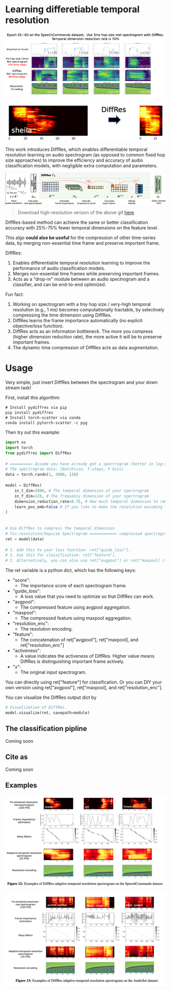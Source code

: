 # Learning differetiable temporal resolution

<!-- <p align="center"><img src="" alt="figure" width="800"/></p> -->

![gif](pics/learning_process.gif)

![main](pics/demo.png)

This work introduces DiffRes, which enables differentiable temporal resolution learning on audio spectrogram (as opposed to common fixed hop size approaches) to improve the efficiency and accuracy of audio classification models, with negligible extra computation and parameters.

![main](pics/main.png)

> Download high-resolution version of the above gif [here](diffres-python/pics/high-res.gif).


DiffRes-based method can achieve the same or better classification accuracy with 25%-75% fewer temporal dimensions on the feature level.

This algo **could also be useful** for the compression of other time-series data, by merging non-essential time frame and preserve important frame.

DiffRes: 
1. Enables differentiable temporal resolution learning to improve the performance of audio classification models. 
2. Merges non-essential time frames while preserving important frames. 
3. Acts as a "drop-in" module between an audio spectrogram and a classifier, and can be end-to-end optimized.


Fun fact:
1. Working on spectrogram with a tiny hop size / very-high temporal resolution (e.g., 1 ms) becomes computationally tractable, by selectively compressing the time dimension using DiffRes.
2. DiffRes learns the frame importance automatically (no explicit objective/loss function). 
3. DiffRes acts as an information bottleneck. The more you compress (higher dimension reduction rate), the more active it will be to preserve important frames.
4. The dynamic time compression of DiffRes acts as data augmentation.


# Usage

Very simple, just insert DiffRes between the spectrogram and your down stream task!

First, install this algorithm:
```shell
# Install pydiffres via pip
pip install pydiffres
# Install torch-scatter via conda
conda install pytorch-scatter -c pyg
```

Then try out this example:

```python
import os
import torch
from pydiffres import DiffRes

# =========> Assume you have already got a spectrogram (better in log-scale)
# The spectrogram data: [Batchsize, T-steps, F-bins]
data = torch.randn(1, 3000, 128)  

model = DiffRes(
    in_t_dim=3000, # The temporal dimension of your spectrogram
    in_f_dim=128, # The frequency dimension of your spectrogram
    dimension_reduction_rate=0.75, # How much temporal dimension to remove
    learn_pos_emb=False # If you like to make the resolution encoding learnable
)


# Use DiffRes to compress the temporal dimension
# fix-resolution/hopsize Spectrogram ===========> compressed spectrogram
ret = model(data)

# 1. Add this to your loss function: ret["guide_loss"].
# 2. Use this for classification: ret["feature"].
# 3. Alternatively, you can also use ret["avgpool"] or ret["maxpool] classification with/without ret["resolution_enc"] for classification.

```

The ret variable is a python dict, which has the following keys:

- "score": 
  - The importance score of each spectrogram frame.
- "guide_loss": 
  - A loss value that you need to optimize so that DiffRes can work.
- "avgpool": 
  - The compressed feature using avgpool aggregation.
- "maxpool": 
  - The compressed feature using maxpool aggregation.
- "resolution_enc":
  -  The resolution encoding.
- "feature": 
  - The concatenation of ret["avgpool"], ret["maxpool], and ret["resolution_enc"]
- "activeness": 
  - A value indicates the activeness of DiffRes. Higher value means DiffRes is distinguishing important frame actively.
- "x": 
  - The original input spectrogram.

You can directly using ret["feature"] for classification. Or you can DIY your own version using ret["avgpool"], ret["maxpool], and ret["resolution_enc"].

You can visualize the DiffRes output dict by
```python
# Visualization of DiffRes. 
model.visualize(ret, savepath=module)
```

## The classification pipline

Coming soon

## Cite as

Coming soon


## Examples

![main](pics/example-sc.png)

![main](pics/example-as.png)